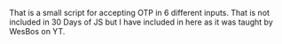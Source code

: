 That is a small script for accepting OTP in 6 different inputs. That is not included in 30 Days of JS but I have included in here as it was taught by WesBos on YT.
